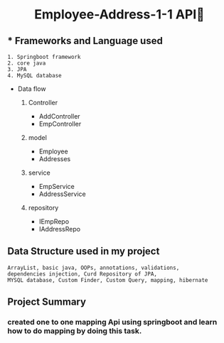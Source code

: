 <!-- Headinga -->
# <p style="text-align: center;"> Employee-Address-1-1 API👋</p>

## * Frameworks and Language used


    1. Springboot framework
    2. core java
    3. JPA
    4. MySQL database


*  Data flow 

    1. Controller
        * AddController
        * EmpController

    2. model
        * Employee
        * Addresses

    3. service
        * EmpService
        * AddressService

    4. repository
        * IEmpRepo
        * IAddressRepo

   


## Data Structure used in my project


    ArrayList, basic java, OOPs, annotations, validations, 
    dependencies injection, Curd Repository of JPA,
    MYSQL database, Custom Finder, Custom Query, mapping, hibernate 




## Project Summary
### created one to one mapping Api using springboot and learn how to do mapping by doing this task.
